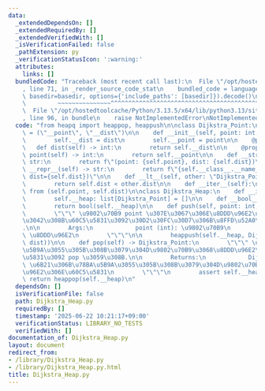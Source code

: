 ```yaml
---
data:
  _extendedDependsOn: []
  _extendedRequiredBy: []
  _extendedVerifiedWith: []
  _isVerificationFailed: false
  _pathExtension: py
  _verificationStatusIcon: ':warning:'
  attributes:
    links: []
  bundledCode: "Traceback (most recent call last):\n  File \"/opt/hostedtoolcache/Python/3.13.5/x64/lib/python3.13/site-packages/onlinejudge_verify/documentation/build.py\"\
    , line 71, in _render_source_code_stat\n    bundled_code = language.bundle(stat.path,\
    \ basedir=basedir, options={'include_paths': [basedir]}).decode()\n          \
    \         ~~~~~~~~~~~~~~~^^^^^^^^^^^^^^^^^^^^^^^^^^^^^^^^^^^^^^^^^^^^^^^^^^^^^^^^^^^^^^^^^^\n\
    \  File \"/opt/hostedtoolcache/Python/3.13.5/x64/lib/python3.13/site-packages/onlinejudge_verify/languages/python.py\"\
    , line 96, in bundle\n    raise NotImplementedError\nNotImplementedError\n"
  code: "from heapq import heappop, heappush\n\nclass Dijkstra_Point:\n    __slots__\
    \ = (\"__point\", \"__dist\")\n\n    def __init__(self, point: int, dist: int):\n\
    \        self.__dist = dist\n        self.__point = point\n\n    @property\n \
    \   def dist(self) -> int:\n        return self.__dist\n\n    @property\n    def\
    \ point(self) -> int:\n        return self.__point\n\n    def __str__(self) ->\
    \ str:\n        return f\"(point: {self.point}, dist: {self.dist})\"\n\n    def\
    \ __repr__(self) -> str:\n        return f\"{self.__class__.__name__}(point={self.point},\
    \ dist={self.dist})\"\n\n    def __lt__(self, other: \"Dijkstra_Point\") -> bool:\n\
    \        return self.dist < other.dist\n\n    def __iter__(self):\n        yield\
    \ from (self.point, self.dist)\n\nclass Dijkstra_Heap:\n    def __init__(self):\n\
    \        self.__heap: list[Dijkstra_Point] = []\n\n    def __bool__(self) -> bool:\n\
    \        return bool(self.__heap)\n\n    def push(self, point: int, dist: int):\n\
    \        \"\"\" \u9802\u70B9 point \u307E\u3067\u306E\u8DDD\u96E2\u304C dist \u3067\
    \u3042\u308B\u60C5\u5831\u3092\u30D2\u30FC\u30D7\u306B\u8FFD\u52A0\u3059\u308B\
    .\n\n        Args:\n            point (int): \u9802\u70B9\n            dist (int):\
    \ \u8DDD\u96E2\n        \"\"\"\n\n        heappush(self.__heap, Dijkstra_Point(point,\
    \ dist))\n\n    def pop(self) -> Dijkstra_Point:\n        \"\"\" \u6B21\u306B\u78BA\
    \u5B9A\u3055\u305B\u308B\u3079\u304D\u9802\u70B9\u3068\u8DDD\u96E2\u306E\u60C5\
    \u5831\u3092 pop \u3059\u308B.\n\n        Returns:\n            Dijkstra_Point:\
    \ \u6B21\u306B\u78BA\u5B9A\u3055\u305B\u308B\u3079\u304D\u9802\u70B9\u3068\u8DDD\
    \u96E2\u306E\u60C5\u5831\n        \"\"\"\n        assert self.__heap\n       \
    \ return heappop(self.__heap)\n"
  dependsOn: []
  isVerificationFile: false
  path: Dijkstra_Heap.py
  requiredBy: []
  timestamp: '2025-06-22 10:21:17+09:00'
  verificationStatus: LIBRARY_NO_TESTS
  verifiedWith: []
documentation_of: Dijkstra_Heap.py
layout: document
redirect_from:
- /library/Dijkstra_Heap.py
- /library/Dijkstra_Heap.py.html
title: Dijkstra_Heap.py
---
```

